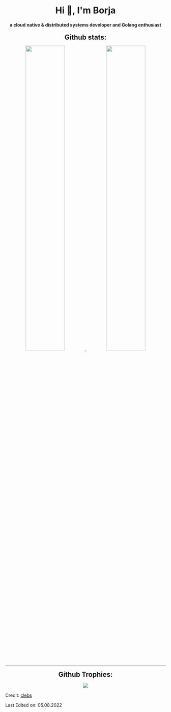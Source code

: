<!--
**clebs/clebs** is a ✨ _special_ ✨ repository because its `README.md` (this file) appears on your GitHub profile.

Here are some ideas to get you started:

- 🔭 I’m currently working on ...
- 🌱 I’m currently learning ...
- 👯 I’m looking to collaborate on ...
- 🤔 I’m looking for help with ...
- 💬 Ask me about ...
- 📫 How to reach me: ...
- 😄 Pronouns: ...
- ⚡ Fun fact: ...
-->
<div align="center">
<h1 align="center">Hi 👋, I'm Borja</h1>
<h4 align="center">a cloud native & distributed systems developer and Golang enthusiast</h4>
</div>

<div align="center">
<h2 align="center" style="margin: 5px 10px;">Github stats:</h2> 
<p align="center">
    <a href="https://github.com/clebs/">
    <img width="49.5%" src="https://github-readme-stats-git-masterrstaa-rickstaa.vercel.app/api?username=clebs&show_icons=true&theme=tokyonight&hide_border=true&locale=en" />
    <img width="49.5%" src="https://github-readme-streak-stats.herokuapp.com/?user=clebs&theme=tokyonight&hide_border=true" />
    </a>
 </p>
</div>

----

<div align="center">
<h2 align="center" style="margin: 5px 10px;">Github Trophies:</h2> 

[![](https://github-profile-trophy.vercel.app/?username=clebs&layout=compact&theme=algolia)](https://github.com/clebs)
</div>


Credit: [clebs](https://github.com/clebs)

Last Edited on: 05.08.2022
